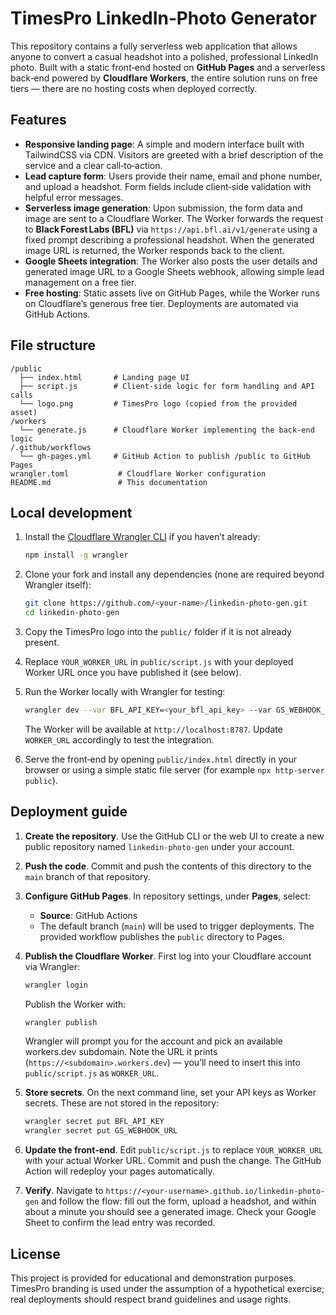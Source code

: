# TimesPro LinkedIn‑Photo Generator

This repository contains a fully serverless web application that allows anyone to convert a casual headshot into a polished, professional LinkedIn photo. Built with a static front‑end hosted on **GitHub Pages** and a serverless back‑end powered by **Cloudflare Workers**, the entire solution runs on free tiers — there are no hosting costs when deployed correctly.

## Features

* **Responsive landing page**: A simple and modern interface built with TailwindCSS via CDN. Visitors are greeted with a brief description of the service and a clear call‑to‑action.
* **Lead capture form**: Users provide their name, email and phone number, and upload a headshot. Form fields include client‑side validation with helpful error messages.
* **Serverless image generation**: Upon submission, the form data and image are sent to a Cloudflare Worker. The Worker forwards the request to **Black Forest Labs (BFL)** via `https://api.bfl.ai/v1/generate` using a fixed prompt describing a professional headshot. When the generated image URL is returned, the Worker responds back to the client.
* **Google Sheets integration**: The Worker also posts the user details and generated image URL to a Google Sheets webhook, allowing simple lead management on a free tier.
* **Free hosting**: Static assets live on GitHub Pages, while the Worker runs on Cloudflare’s generous free tier. Deployments are automated via GitHub Actions.

## File structure

```
/public
  ├── index.html       # Landing page UI
  ├── script.js        # Client‑side logic for form handling and API calls
  └── logo.png         # TimesPro logo (copied from the provided asset)
/workers
  └── generate.js      # Cloudflare Worker implementing the back‑end logic
/.github/workflows
  └── gh-pages.yml     # GitHub Action to publish /public to GitHub Pages
wrangler.toml           # Cloudflare Worker configuration
README.md               # This documentation
```

## Local development

1. Install the [Cloudflare Wrangler CLI](https://developers.cloudflare.com/workers/wrangler/install/) if you haven’t already:

   ```bash
   npm install -g wrangler
   ```

2. Clone your fork and install any dependencies (none are required beyond Wrangler itself):

   ```bash
   git clone https://github.com/<your-name>/linkedin-photo-gen.git
   cd linkedin-photo-gen
   ```

3. Copy the TimesPro logo into the `public/` folder if it is not already present.

4. Replace `YOUR_WORKER_URL` in `public/script.js` with your deployed Worker URL once you have published it (see below).

5. Run the Worker locally with Wrangler for testing:

   ```bash
   wrangler dev --var BFL_API_KEY=<your_bfl_api_key> --var GS_WEBHOOK_URL=<your_webhook>
   ```

   The Worker will be available at `http://localhost:8787`. Update `WORKER_URL` accordingly to test the integration.

6. Serve the front‑end by opening `public/index.html` directly in your browser or using a simple static file server (for example `npx http-server public`).

## Deployment guide

1. **Create the repository**. Use the GitHub CLI or the web UI to create a new public repository named `linkedin-photo-gen` under your account.

2. **Push the code**. Commit and push the contents of this directory to the `main` branch of that repository.

3. **Configure GitHub Pages**. In repository settings, under **Pages**, select:

   * **Source**: GitHub Actions
   * The default branch (`main`) will be used to trigger deployments. The provided workflow publishes the `public` directory to Pages.

4. **Publish the Cloudflare Worker**. First log into your Cloudflare account via Wrangler:

   ```bash
   wrangler login
   ```

   Publish the Worker with:

   ```bash
   wrangler publish
   ```

   Wrangler will prompt you for the account and pick an available workers.dev subdomain. Note the URL it prints (`https://<subdomain>.workers.dev`) — you’ll need to insert this into `public/script.js` as `WORKER_URL`.

5. **Store secrets**. On the next command line, set your API keys as Worker secrets. These are not stored in the repository:

   ```bash
   wrangler secret put BFL_API_KEY
   wrangler secret put GS_WEBHOOK_URL
   ```

6. **Update the front‑end**. Edit `public/script.js` to replace `YOUR_WORKER_URL` with your actual Worker URL. Commit and push the change. The GitHub Action will redeploy your pages automatically.

7. **Verify**. Navigate to `https://<your‑username>.github.io/linkedin-photo-gen` and follow the flow: fill out the form, upload a headshot, and within about a minute you should see a generated image. Check your Google Sheet to confirm the lead entry was recorded.

## License

This project is provided for educational and demonstration purposes. TimesPro branding is used under the assumption of a hypothetical exercise; real deployments should respect brand guidelines and usage rights.